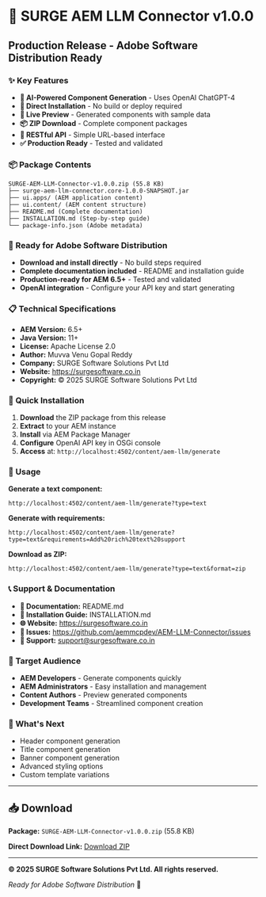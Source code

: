 # 🎉 SURGE AEM LLM Connector v1.0.0

## Production Release - Adobe Software Distribution Ready

### ✨ Key Features

- **🤖 AI-Powered Component Generation** - Uses OpenAI ChatGPT-4
- **🚀 Direct Installation** - No build or deploy required
- **👀 Live Preview** - Generated components with sample data
- **📦 ZIP Download** - Complete component packages
- **🔌 RESTful API** - Simple URL-based interface
- **✅ Production Ready** - Tested and validated

### 📦 Package Contents

```
SURGE-AEM-LLM-Connector-v1.0.0.zip (55.8 KB)
├── surge-aem-llm-connector.core-1.0.0-SNAPSHOT.jar
├── ui.apps/ (AEM application content)
├── ui.content/ (AEM content structure)
├── README.md (Complete documentation)
├── INSTALLATION.md (Step-by-step guide)
└── package-info.json (Adobe metadata)
```

### 🎯 Ready for Adobe Software Distribution

- **Download and install directly** - No build steps required
- **Complete documentation included** - README and installation guide
- **Production-ready for AEM 6.5+** - Tested and validated
- **OpenAI integration** - Configure your API key and start generating

### 📋 Technical Specifications

- **AEM Version:** 6.5+
- **Java Version:** 11+
- **License:** Apache License 2.0
- **Author:** Muvva Venu Gopal Reddy
- **Company:** SURGE Software Solutions Pvt Ltd
- **Website:** https://surgesoftware.co.in
- **Copyright:** © 2025 SURGE Software Solutions Pvt Ltd

### 🚀 Quick Installation

1. **Download** the ZIP package from this release
2. **Extract** to your AEM instance
3. **Install** via AEM Package Manager
4. **Configure** OpenAI API key in OSGi console
5. **Access** at: `http://localhost:4502/content/aem-llm/generate`

### 🔧 Usage

**Generate a text component:**
```
http://localhost:4502/content/aem-llm/generate?type=text
```

**Generate with requirements:**
```
http://localhost:4502/content/aem-llm/generate?type=text&requirements=Add%20rich%20text%20support
```

**Download as ZIP:**
```
http://localhost:4502/content/aem-llm/generate?type=text&format=zip
```

### 📞 Support & Documentation

- **📖 Documentation:** README.md
- **🔧 Installation Guide:** INSTALLATION.md
- **🌐 Website:** https://surgesoftware.co.in
- **🐛 Issues:** https://github.com/aemmcpdev/AEM-LLM-Connector/issues
- **📧 Support:** support@surgesoftware.co.in

### 🎯 Target Audience

- **AEM Developers** - Generate components quickly
- **AEM Administrators** - Easy installation and management
- **Content Authors** - Preview generated components
- **Development Teams** - Streamlined component creation

### 🔮 What's Next

- Header component generation
- Title component generation
- Banner component generation
- Advanced styling options
- Custom template variations

---

## 📥 Download

**Package:** `SURGE-AEM-LLM-Connector-v1.0.0.zip` (55.8 KB)

**Direct Download Link:** [Download ZIP](https://github.com/aemmcpdev/AEM-LLM-Connector/releases/download/v1.0.0/SURGE-AEM-LLM-Connector-v1.0.0.zip)

---

**© 2025 SURGE Software Solutions Pvt Ltd. All rights reserved.**

*Ready for Adobe Software Distribution* 🚀 